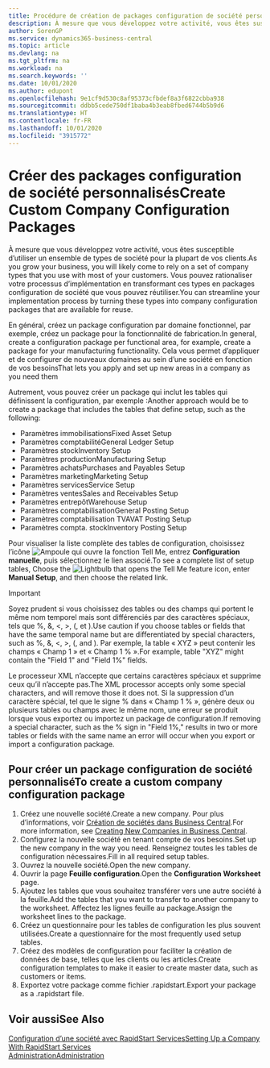 ```yaml
---
title: Procédure de création de packages configuration de société personnalisés | Microsoft Docs
description: À mesure que vous développez votre activité, vous êtes susceptible d’utiliser un ensemble de types de société pour la plupart de vos clients. Vous pouvez rationaliser votre processus d’implémentation en transformant ces types en packages configuration de société que vous pouvez réutiliser.
author: SorenGP
ms.service: dynamics365-business-central
ms.topic: article
ms.devlang: na
ms.tgt_pltfrm: na
ms.workload: na
ms.search.keywords: ''
ms.date: 10/01/2020
ms.author: edupont
ms.openlocfilehash: 9e1cf9d530c8af95373cfbdef8a3f6822cbba938
ms.sourcegitcommit: ddbb5cede750df1baba4b3eab8fbed6744b5b9d6
ms.translationtype: HT
ms.contentlocale: fr-FR
ms.lasthandoff: 10/01/2020
ms.locfileid: "3915772"
---
```

# <a name="create-custom-company-configuration-packages"></a><span data-ttu-id="3b564-104">Créer des packages configuration de société personnalisés</span><span class="sxs-lookup"><span data-stu-id="3b564-104">Create Custom Company Configuration Packages</span></span>
<span data-ttu-id="3b564-105">À mesure que vous développez votre activité, vous êtes susceptible d’utiliser un ensemble de types de société pour la plupart de vos clients.</span><span class="sxs-lookup"><span data-stu-id="3b564-105">As you grow your business, you will likely come to rely on a set of company types that you use with most of your customers.</span></span> <span data-ttu-id="3b564-106">Vous pouvez rationaliser votre processus d’implémentation en transformant ces types en packages configuration de société que vous pouvez réutiliser.</span><span class="sxs-lookup"><span data-stu-id="3b564-106">You can streamline your implementation process by turning these types into company configuration packages that are available for reuse.</span></span>  

<span data-ttu-id="3b564-107">En général, créez un package configuration par domaine fonctionnel, par exemple, créez un package pour la fonctionnalité de fabrication.</span><span class="sxs-lookup"><span data-stu-id="3b564-107">In general, create a configuration package per functional area, for example, create a package for your manufacturing functionality.</span></span> <span data-ttu-id="3b564-108">Cela vous permet d’appliquer et de configurer de nouveaux domaines au sein d’une société en fonction de vos besoins</span><span class="sxs-lookup"><span data-stu-id="3b564-108">That lets you apply and set up new areas in a company as you need them</span></span>  

<span data-ttu-id="3b564-109">Autrement, vous pouvez créer un package qui inclut les tables qui définissent la configuration, par exemple :</span><span class="sxs-lookup"><span data-stu-id="3b564-109">Another approach would be to create a package that includes the tables that define setup, such as the following:</span></span>  

-   <span data-ttu-id="3b564-110">Paramètres immobilisations</span><span class="sxs-lookup"><span data-stu-id="3b564-110">Fixed Asset Setup</span></span>  
-   <span data-ttu-id="3b564-111">Paramètres comptabilité</span><span class="sxs-lookup"><span data-stu-id="3b564-111">General Ledger Setup</span></span>  
-   <span data-ttu-id="3b564-112">Paramètres stock</span><span class="sxs-lookup"><span data-stu-id="3b564-112">Inventory Setup</span></span>  
-   <span data-ttu-id="3b564-113">Paramètres production</span><span class="sxs-lookup"><span data-stu-id="3b564-113">Manufacturing Setup</span></span>  
-   <span data-ttu-id="3b564-114">Paramètres achats</span><span class="sxs-lookup"><span data-stu-id="3b564-114">Purchases and Payables Setup</span></span>  
-   <span data-ttu-id="3b564-115">Paramètres marketing</span><span class="sxs-lookup"><span data-stu-id="3b564-115">Marketing Setup</span></span>  
-   <span data-ttu-id="3b564-116">Paramètres services</span><span class="sxs-lookup"><span data-stu-id="3b564-116">Service Setup</span></span>  
-   <span data-ttu-id="3b564-117">Paramètres ventes</span><span class="sxs-lookup"><span data-stu-id="3b564-117">Sales and Receivables Setup</span></span>  
-   <span data-ttu-id="3b564-118">Paramètres entrepôt</span><span class="sxs-lookup"><span data-stu-id="3b564-118">Warehouse Setup</span></span>  
-   <span data-ttu-id="3b564-119">Paramètres comptabilisation</span><span class="sxs-lookup"><span data-stu-id="3b564-119">General Posting Setup</span></span>  
-   <span data-ttu-id="3b564-120">Paramètres comptabilisation TVA</span><span class="sxs-lookup"><span data-stu-id="3b564-120">VAT Posting Setup</span></span>  
-   <span data-ttu-id="3b564-121">Paramètres compta. stock</span><span class="sxs-lookup"><span data-stu-id="3b564-121">Inventory Posting Setup</span></span>  

<span data-ttu-id="3b564-122">Pour visualiser la liste complète des tables de configuration, choisissez l’icône ![Ampoule qui ouvre la fonction Tell Me](media/ui-search/search_small.png "Dites-moi ce que vous voulez faire"), entrez **Configuration manuelle**, puis sélectionnez le lien associé.</span><span class="sxs-lookup"><span data-stu-id="3b564-122">To see a complete list of setup tables, Choose the ![Lightbulb that opens the Tell Me feature](media/ui-search/search_small.png "Tell me what you want to do") icon, enter **Manual Setup**, and then choose the related link.</span></span>  

> [!IMPORTANT]
> <span data-ttu-id="3b564-123">Soyez prudent si vous choisissez des tables ou des champs qui portent le même nom temporel mais sont différenciés par des caractères spéciaux, tels que %, &, <, >, (, et ).</span><span class="sxs-lookup"><span data-stu-id="3b564-123">Use caution if you choose tables or fields that have the same temporal name but are differentiated by special characters, such as %, &, <, >, (, and ).</span></span> <span data-ttu-id="3b564-124">Par exemple, la table « XYZ » peut contenir les champs « Champ 1 » et « Champ 1 % ».</span><span class="sxs-lookup"><span data-stu-id="3b564-124">For example, table "XYZ" might contain the "Field 1" and "Field 1%" fields.</span></span>
>
> <span data-ttu-id="3b564-125">Le processeur XML n’accepte que certains caractères spéciaux et supprime ceux qu’il n’accepte pas.</span><span class="sxs-lookup"><span data-stu-id="3b564-125">The XML processor accepts only some special characters, and will remove those it does not.</span></span> <span data-ttu-id="3b564-126">Si la suppression d’un caractère spécial, tel que le signe % dans « Champ 1 % », génère deux ou plusieurs tables ou champs avec le même nom, une erreur se produit lorsque vous exportez ou importez un package de configuration.</span><span class="sxs-lookup"><span data-stu-id="3b564-126">If removing a special character, such as the % sign in "Field 1%," results in two or more tables or fields with the same name an error will occur when you export or import a configuration package.</span></span>

## <a name="to-create-a-custom-company-configuration-package"></a><span data-ttu-id="3b564-127">Pour créer un package configuration de société personnalisé</span><span class="sxs-lookup"><span data-stu-id="3b564-127">To create a custom company configuration package</span></span>  
1.  <span data-ttu-id="3b564-128">Créez une nouvelle société.</span><span class="sxs-lookup"><span data-stu-id="3b564-128">Create a new company.</span></span> <span data-ttu-id="3b564-129">Pour plus d’informations, voir [Création de sociétés dans Business Central](about-new-company.md).</span><span class="sxs-lookup"><span data-stu-id="3b564-129">For more information, see [Creating New Companies in Business Central](about-new-company.md).</span></span>  
3.  <span data-ttu-id="3b564-130">Configurez la nouvelle société en tenant compte de vos besoins.</span><span class="sxs-lookup"><span data-stu-id="3b564-130">Set up the new company in the way you need.</span></span> <span data-ttu-id="3b564-131">Renseignez toutes les tables de configuration nécessaires.</span><span class="sxs-lookup"><span data-stu-id="3b564-131">Fill in all required setup tables.</span></span>  
4.  <span data-ttu-id="3b564-132">Ouvrez la nouvelle société.</span><span class="sxs-lookup"><span data-stu-id="3b564-132">Open the new company.</span></span>
5. <span data-ttu-id="3b564-133">Ouvrir la page **Feuille configuration**.</span><span class="sxs-lookup"><span data-stu-id="3b564-133">Open the **Configuration Worksheet** page.</span></span>  
6.  <span data-ttu-id="3b564-134">Ajoutez les tables que vous souhaitez transférer vers une autre société à la feuille.</span><span class="sxs-lookup"><span data-stu-id="3b564-134">Add the tables that you want to transfer to another company to the worksheet.</span></span> <span data-ttu-id="3b564-135">Affectez les lignes feuille au package.</span><span class="sxs-lookup"><span data-stu-id="3b564-135">Assign the worksheet lines to the package.</span></span>  
7.  <span data-ttu-id="3b564-136">Créez un questionnaire pour les tables de configuration les plus souvent utilisées.</span><span class="sxs-lookup"><span data-stu-id="3b564-136">Create a questionnaire for the most frequently used setup tables.</span></span>  
8.  <span data-ttu-id="3b564-137">Créez des modèles de configuration pour faciliter la création de données de base, telles que les clients ou les articles.</span><span class="sxs-lookup"><span data-stu-id="3b564-137">Create configuration templates to make it easier to create master data, such as customers or items.</span></span>  
9.  <span data-ttu-id="3b564-138">Exportez votre package comme fichier .rapidstart.</span><span class="sxs-lookup"><span data-stu-id="3b564-138">Export your package as a .rapidstart file.</span></span>  

## <a name="see-also"></a><span data-ttu-id="3b564-139">Voir aussi</span><span class="sxs-lookup"><span data-stu-id="3b564-139">See Also</span></span>  
[<span data-ttu-id="3b564-140">Configuration d’une société avec RapidStart Services</span><span class="sxs-lookup"><span data-stu-id="3b564-140">Setting Up a Company With RapidStart Services</span></span>](admin-set-up-a-company-with-rapidstart.md)  
[<span data-ttu-id="3b564-141">Administration</span><span class="sxs-lookup"><span data-stu-id="3b564-141">Administration</span></span>](admin-setup-and-administration.md)
